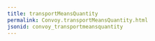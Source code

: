 ```yaml
---
title: transportMeansQuantity
permalink: Convoy.transportMeansQuantity.html
jsonid: convoy_transportmeansquantity
---
```


